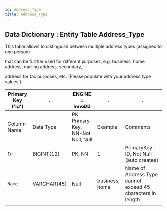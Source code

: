 ```yaml
---
id: Address_Type
title: Address_Type
---
```


## Data Dictionary : Entity Table Address_Type

This table allows to distinguish between multiple address types (assigned to one person)
 
that can be further used for different purposes, e.g. business, home address, mailing address, secondary,

address for tax purposes, etc.  (Please populate with your address type values.)

| Primary Key ('id')|.|ENGINE = InnoDB|.|.|
|---|---|---|---|---|
| Column Name| Data Type|PK Primary Key, NN-Not Null, Null|Example|Comments|
|`Id` |BIGINT(12)|PK, NN|1|PrimaryKey-ID, Not Null (auto creates)|
|`Name`|VARCHAR(45)|Null|business, home|Name of Address Type cannot exceed 45 characters in length|
||
